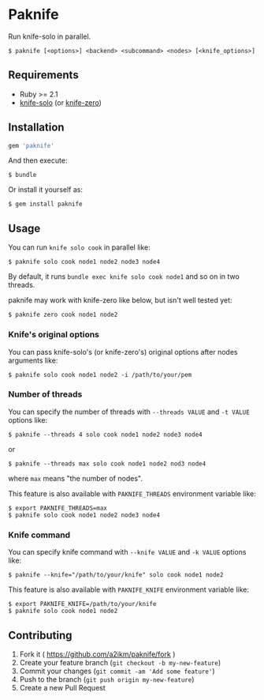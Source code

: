 # Paknife

Run knife-solo in parallel.

    $ paknife [<options>] <backend> <subcommand> <nodes> [<knife_options>]

## Requirements

- Ruby >= 2.1
- [knife-solo](http://rubygems.org/gems/knife-solo) (or [knife-zero](http://rubygems.org/gems/knife-zero))

## Installation

```ruby
gem 'paknife'
```

And then execute:

    $ bundle

Or install it yourself as:

    $ gem install paknife

## Usage

You can run `knife solo cook` in parallel like:

    $ paknife solo cook node1 node2 node3 node4

By default, it runs `bundle exec knife solo cook node1` and so on in two threads.

paknife may work with knife-zero like below, but isn't well tested yet:

    $ paknife zero cook node1 node2

### Knife's original options

You can pass knife-solo's (or knife-zero's) original options after nodes arguments like:

    $ paknife solo cook node1 node2 -i /path/to/your/pem


### Number of threads

You can specify the number of threads with `--threads VALUE` and `-t VALUE` options like:

    $ paknife --threads 4 solo cook node1 node2 node3 node4

or

    $ paknife --threads max solo cook node1 node2 nod3 node4

where `max` means "the number of nodes".

This feature is also available with `PAKNIFE_THREADS` environment variable like:

    $ export PAKNIFE_THREADS=max
    $ paknife solo cook node1 node2 node3 node4

### Knife command

You can specify knife command with `--knife VALUE` and `-k VALUE` options like:

    $ paknife --knife="/path/to/your/knife" solo cook node1 node2

This feature is also available with `PAKNIFE_KNIFE` environment variable like:

    $ export PAKNIFE_KNIFE=/path/to/your/knife
    $ paknife solo cook node1 node2

## Contributing

1. Fork it ( https://github.com/a2ikm/paknife/fork )
2. Create your feature branch (`git checkout -b my-new-feature`)
3. Commit your changes (`git commit -am 'Add some feature'`)
4. Push to the branch (`git push origin my-new-feature`)
5. Create a new Pull Request

